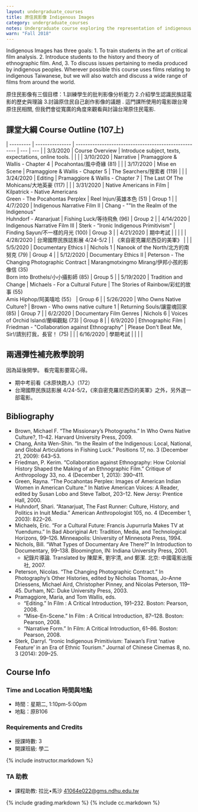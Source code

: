 ```yaml
---
layout: undergraduate_courses
title: 原住民影像 Indigenous Images
category: undergraduate_courses
notes: Undergraduate course exploring the representation of indigenous peoples in the media.
warn: "Fall 2018"
---
```


Indigenous Images has three goals: 1. To train students in the art of critical film analysis. 2. Introduce students to the history and theory of ethnographic film. And, 3. To discuss issues pertaining to media produced by indigenous peoples. Wherever possible this course uses films relating to indigenous Taiwanese, but we will also watch and discuss a wide range of films from around the world.

原住民影像有三個目標：1.訓練學生的批判影像分析能力 2.介紹學生認識民族誌電影的歷史與理論 3.討論原住民自己創作影像的議題 . 這門課所使用的電影跟台灣原住民相關, 但我們會從寬廣的角度來觀看與討論台灣原住民電影.

## 課堂大綱 Course Outline (107上)

| --------- | --------------- | ----------------------------------------------------- | --- | --- |
| 3/3/2020 | Course Overview | Introduce subject, texts, expectations, online tools. |   |   |
| 3/10/2020 | Narrative | Pramaggiore & Wallis - Chapter  4 | Pocahontas/風中奇緣 (81) |   |
| 3/17/2020 | Mise en Scene | Pramaggiore & Wallis - Chapter 5 | The Searchers/搜索者 (119)  |   |
| 3/24/2020 | Editing | Pramaggiore & Wallis - Chapter 7 | The Last Of The Mohicans/大地英豪 (117) |   |
| 3/31/2020 | Native Americans in Film | Kilpatrick - Native Americans<br/>Green - The Pocahontas Perplex | Reel Injun/英雄本色 (51)   | Group 1 |
| 4/7/2020 | Indigenous Narrative Film II | Chang - ""In the Realm of the Indigenous"<br/>Huhndorf - Atanarjuat | Fishing Luck/等待飛魚 (96) | Group 2 |
| 4/14/2020 | Indigenous Narrative Film III | Sterk - “Ironic Indigenous Primitivism" | Finding Sayun/不一樣的月光 (100) | Group 3 |
| 4/21/2020 | 期中考試 |   |   |   |
| 4/28/2020 | 台灣國際民族誌影展 4/24-5/2 |   | 《來自密克羅尼西亞的美軍》  |   |
| 5/5/2020 | Documentary Ethics I | Nichols 1  | Nanook of the North/北方的南努克 (79) | Group 4 |
| 5/12/2020 | Documentary Ethics II | Peterson - The Changing Photographic Contract | Marangmotxingmo Mirang/伊邦小孩的影像信 (35)<br/>Born into Brothels/小小攝影師 (85) | Group 5 |
| 5/19/2020 | Tradition and Change | Michaels - For a Cultural Future | The Stories of Rainbow/彩虹的故事 (55)<br/>Amis Hiphop/阿美嘻哈 (55） | Group 6 |
| 5/26/2020 | Who Owns Native Culture? | Brown - Who owns native culture 1 | Returning Souls/讓靈魂回家 (85) | Group 7 |
| 6/2/2020 | Documentary Film Genres | Nichols 6 | Voices of Orchid Island/蘭嶼觀點 (73) | Group 8 |
| 6/9/2020 | Ethnographic Film | Friedman - "Collaboration against Ethnography" | Please Don't Beat Me, Sir!/請別打我，長官！ (75) |   |
| 6/16/2020 | 學期考試 |   |   |   |

## 兩週彈性補充教學說明
因為延後開學。
看完電影要寫心得。
* 期中考前看《冰原快跑人》（172）
* 台灣國際民族誌影展 4/24-5/2，《來自密克羅尼西亞的美軍》之外，另外選一部電影。

## Bibliography

- Brown, Michael F. “The Missionary’s Photographs.” In Who Owns Native Culture?, 11–42. Harvard University Press, 2009.
- Chang, Anita Wen-Shin. “In the Realm of the Indigenous: Local, National, and Global Articulations in Fishing Luck.” Positions  17, no. 3 (December 21, 2009): 643–53.
- Friedman, P. Kerim. “Collaboration against Ethnography: How Colonial History Shaped the Making of an Ethnographic Film.” Critique of Anthropology 33, no. 4 (December 1, 2013): 390–411.
- Green, Rayna. “The Pocahontas Perplex: Images of American Indian Women in American Culture.” In Native American Voices: A Reader, edited by Susan Lobo and Steve Talbot, 203–12. New Jersy: Prentice Hall, 2000.
- Huhndorf, Shari. “Atanarjuat, The Fast Runner: Culture, History, and Politics in Inuit Media.” American Anthropologist 105, no. 4 (December 1, 2003): 822–26.
- Michaels, Eric. “For a Cultural Future: Francis Jupurrurla Makes TV at Yuendumu.” In Bad Aboriginal Art: Tradition, Media, and Technological Horizons, 99–126. Minneapolis: University of Minnesota Press, 1994.
- Nichols, Bill. “What Types of Documentary Are There?” In Introduction to Documentary, 99–138. Bloomington, IN: Indiana University Press, 2001.
  - 紀錄片導論. Translated by 陳犀禾, 劉宇清, and 鄭潔. 北京: 中國電影出版社, 2007.
- Peterson, Nicolas. “The Changing Photographic Contract.” In Photography’s Other Histories, edited by Nicholas Thomas, Jo-Anne Driessens, Michael Aird, Christopher Pinney, and Nicolas Peterson, 119–45. Durham, NC: Duke University Press, 2003.
- Pramaggiore, Maria, and Tom Wallis, eds. 
  - “Editing.” In Film : A Critical Introduction, 191–232. Boston: Pearson, 2008.
  - “Mise-En-Scene.” In Film : A Critical Introduction, 87–128. Boston: Pearson, 2008.
  - “Narrative Form.” In Film: A Critical Introduction, 61–86. Boston: Pearson, 2008.
- Sterk, Darryl. “Ironic Indigenous Primitivism: Taiwan’s First ‘native Feature’ in an Era of Ethnic Tourism.” Journal of Chinese Cinemas 8, no. 3 (2014): 209–25.

## Course Info

### Time and Location 時間與地點
* 時間：星期二, 1:10pm-5:00pm
* 地點：原B106

### Requirements and Credits
* 授課時數: 3
* 開課班級: 學二

{% include instructor.markdown %}

### TA 助教
* 課程助教: 拉比•馬沙 41064e022@gms.ndhu.edu.tw 


{% include grading.markdown %}
{% include cc.markdown %}